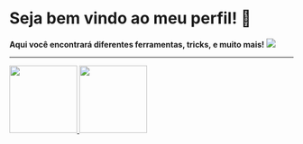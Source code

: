 <h1>Seja bem vindo ao meu perfil! 👋</h1>
<b>Aqui você encontrará diferentes ferramentas, tricks, e muito mais!</b>
<img src="https://c.tenor.com/tQVZsHnTSZgAAAAi/pikachu.gif">
<hr>
<div>
<a href="https://github.com/mounted7sh">
<img height="120em" src="https://github-readme-stats.vercel.app/api/top-langs/?username=mounted7sh&layout=compact&langs_count=7&theme=dracula"/>
<img height="120em" src="https://github-readme-stats.vercel.app/api?username=mounted7sh&show_icons=true&theme=dracula&include_all_commits=true&count_private=true"/>
</div>
